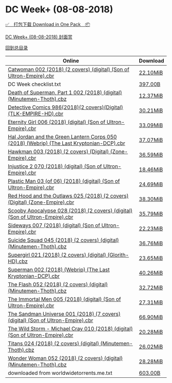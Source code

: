# DC Week+ (08-08-2018)

[✅&emsp;打包下载 Download in One Pack&emsp;📦](https://pan.baidu.com/s/1g9N2sHtNf6rZAbZAbvgAaQ)

[DC Week+ (08-08-2018) 封面赏](/https://github.com/alicewish/markdown/blob/master/cover/DC-Week-08-08-2018-Covers.md)



[回到总目录](https://github.com/alicewish/markdown/blob/master/Catalogs.md)



Online | Download
--- | ---
[Catwoman 002 (2018) (2 covers) (digital) (Son of Ultron-Empire).cbr](https://github.com/alicewish/markdown/blob/master/comic/Catwoman-002-2018-2-covers-digital-Son-of-Ultron-Empire-cbr.md) | [22.10MiB](https://pan.baidu.com/s/1g9N2sHtNf6rZAbZAbvgAaQ#list/path=%2FDC%20Week%202018%20Q3%2FDC%20Week%2B%20%2808-08-2018%29%2F%E3%82%A6%E3%82%AB%E3%82%A8%E3%82%BF%E3%82%AD%E3%82%B5%E3%82%A2%E3%82%B7%E3%82%A4%E3%82%B1%E3%82%AD%E3%82%A4%E3%82%BF%E3%82%B5%E3%82%BB%E3%82%B5%E3%82%B9%E3%82%AD%E3%82%AD%E3%82%A2%E3%82%AF%E3%82%AB%E3%82%AA%E3%82%B9%E3%82%AF%E3%82%B5%E3%82%B7%E3%82%BB%E3%82%AD%E3%82%B5%E3%82%A4%E3%82%AF&parentPath=%2FDC%20Week%202018%20Q3)
DC Week checklist.txt | [397.00B](https://pan.baidu.com/s/1g9N2sHtNf6rZAbZAbvgAaQ#list/path=%2FDC%20Week%202018%20Q3%2FDC%20Week%2B%20%2808-08-2018%29%2F%E3%82%AB%E3%82%AB%E3%82%BF%E3%82%A4%E3%82%A6%E3%82%AD%E3%82%A2%E3%82%BF%E3%82%AF%E3%82%B9%E3%82%AF%E3%82%B7%E3%82%A6%E3%82%B5%E3%82%B9%E3%82%A2%E3%82%AA%E3%82%BB%E3%82%AD%E3%82%B9%E3%82%B7%E3%82%A6%E3%82%AF%E3%82%B9%E3%82%B1%E3%82%BF%E3%82%B9%E3%82%AB%E3%82%B9%E3%82%BF%E3%82%B5%E3%82%AD&parentPath=%2FDC%20Week%202018%20Q3)
[Death of Superman, Part 1 002 (2018) (digital) (Minutemen-Thoth).cbz](https://github.com/alicewish/markdown/blob/master/comic/Death-of-Superman-Part-1-002-2018-digital-Minutemen-Thoth-cbz.md) | [12.37MiB](https://pan.baidu.com/s/1g9N2sHtNf6rZAbZAbvgAaQ#list/path=%2FDC%20Week%202018%20Q3%2FDC%20Week%2B%20%2808-08-2018%29%2F%E3%82%B5%E3%82%B7%E3%82%B7%E3%82%AF%E3%82%AF%E3%82%B3%E3%82%A2%E3%82%B3%E3%82%BB%E3%82%A2%E3%82%B9%E3%82%A6%E3%82%AF%E3%82%A6%E3%82%AA%E3%82%A4%E3%82%BB%E3%82%A2%E3%82%A4%E3%82%B7%E3%82%B7%E3%82%BF%E3%82%AF%E3%82%A6%E3%82%A4%E3%82%A2%E3%82%AB%E3%82%BB%E3%82%BD%E3%82%A2%E3%82%AF%E3%82%B1&parentPath=%2FDC%20Week%202018%20Q3)
[Detective Comics 986(2018)(2 covers)(Digital)(TLK-EMPIRE-HD).cbr](https://github.com/alicewish/markdown/blob/master/comic/Detective-Comics-986-2018-2-covers-Digital-TLK-EMPIRE-HD-cbr.md) | [30.21MiB](https://pan.baidu.com/s/1g9N2sHtNf6rZAbZAbvgAaQ#list/path=%2FDC%20Week%202018%20Q3%2FDC%20Week%2B%20%2808-08-2018%29%2F%E3%82%A8%E3%82%B9%E3%82%AF%E3%82%BB%E3%82%BB%E3%82%B9%E3%82%AD%E3%82%BD%E3%82%BB%E3%82%B9%E3%82%BF%E3%82%A4%E3%82%BB%E3%82%B3%E3%82%B9%E3%82%AD%E3%82%AA%E3%82%BF%E3%82%B9%E3%82%B9%E3%82%B9%E3%82%B7%E3%82%B9%E3%82%B1%E3%82%BB%E3%82%B9%E3%82%AA%E3%82%A4%E3%82%B1%E3%82%A2%E3%82%B7%E3%82%BB&parentPath=%2FDC%20Week%202018%20Q3)
[Eternity Girl 006 (2018) (digital) (Son of Ultron-Empire).cbr](https://github.com/alicewish/markdown/blob/master/comic/Eternity-Girl-006-2018-digital-Son-of-Ultron-Empire-cbr.md) | [33.09MiB](https://pan.baidu.com/s/1g9N2sHtNf6rZAbZAbvgAaQ#list/path=%2FDC%20Week%202018%20Q3%2FDC%20Week%2B%20%2808-08-2018%29%2F%E3%82%AA%E3%82%A6%E3%82%B7%E3%82%B7%E3%82%A6%E3%82%A2%E3%82%A4%E3%82%AA%E3%82%AD%E3%82%AF%E3%82%BF%E3%82%AF%E3%82%AA%E3%82%A8%E3%82%BD%E3%82%AA%E3%82%AF%E3%82%B3%E3%82%AF%E3%82%AD%E3%82%BF%E3%82%AD%E3%82%A2%E3%82%AF%E3%82%A6%E3%82%BF%E3%82%BD%E3%82%A8%E3%82%B7%E3%82%B1%E3%82%AA%E3%82%B7&parentPath=%2FDC%20Week%202018%20Q3)
[Hal Jordan and the Green Lantern Corps 050 (2018) (Webrip) (The Last Kryptonian-DCP).cbr](https://github.com/alicewish/markdown/blob/master/comic/Hal-Jordan-Green-Lantern-Corps-050-2018-Webrip-Last-Kryptonian-DCP-cbr.md) | [37.07MiB](https://pan.baidu.com/s/1g9N2sHtNf6rZAbZAbvgAaQ#list/path=%2FDC%20Week%202018%20Q3%2FDC%20Week%2B%20%2808-08-2018%29%2F%E3%82%AA%E3%82%AA%E3%82%A6%E3%82%BD%E3%82%A8%E3%82%AF%E3%82%B7%E3%82%AD%E3%82%B7%E3%82%A8%E3%82%BB%E3%82%B1%E3%82%A8%E3%82%B9%E3%82%A2%E3%82%AD%E3%82%A8%E3%82%B9%E3%82%B1%E3%82%AB%E3%82%B1%E3%82%AA%E3%82%B1%E3%82%A8%E3%82%A2%E3%82%BF%E3%82%AB%E3%82%A2%E3%82%A6%E3%82%A2%E3%82%A6%E3%82%B5&parentPath=%2FDC%20Week%202018%20Q3)
[Hawkman 003 (2018) (2 covers) (Digital) (Zone-Empire).cbr](https://github.com/alicewish/markdown/blob/master/comic/Hawkman-003-2018-2-covers-Digital-Zone-Empire-cbr.md) | [36.59MiB](https://pan.baidu.com/s/1g9N2sHtNf6rZAbZAbvgAaQ#list/path=%2FDC%20Week%202018%20Q3%2FDC%20Week%2B%20%2808-08-2018%29%2F%E3%82%A6%E3%82%B5%E3%82%BF%E3%82%BB%E3%82%A6%E3%82%A6%E3%82%AA%E3%82%B9%E3%82%B5%E3%82%B7%E3%82%BF%E3%82%AF%E3%82%A4%E3%82%A2%E3%82%A6%E3%82%A8%E3%82%A6%E3%82%AF%E3%82%A8%E3%82%AA%E3%82%BD%E3%82%A8%E3%82%B1%E3%82%B5%E3%82%A2%E3%82%AF%E3%82%AF%E3%82%BB%E3%82%AA%E3%82%AD%E3%82%B1%E3%82%AA&parentPath=%2FDC%20Week%202018%20Q3)
[Injustice 2 070 (2018) (digital) (Son of Ultron-Empire).cbr](https://github.com/alicewish/markdown/blob/master/comic/Injustice-2-070-2018-digital-Son-of-Ultron-Empire-cbr.md) | [18.46MiB](https://pan.baidu.com/s/1g9N2sHtNf6rZAbZAbvgAaQ#list/path=%2FDC%20Week%202018%20Q3%2FDC%20Week%2B%20%2808-08-2018%29%2F%E3%82%B9%E3%82%A2%E3%82%BF%E3%82%B5%E3%82%A6%E3%82%A8%E3%82%B9%E3%82%A4%E3%82%AA%E3%82%B1%E3%82%B3%E3%82%B1%E3%82%AA%E3%82%A6%E3%82%AA%E3%82%BF%E3%82%AA%E3%82%AD%E3%82%A8%E3%82%B7%E3%82%AF%E3%82%AA%E3%82%A2%E3%82%B9%E3%82%A4%E3%82%B1%E3%82%B5%E3%82%BB%E3%82%B7%E3%82%A8%E3%82%AB%E3%82%AA&parentPath=%2FDC%20Week%202018%20Q3)
[Plastic Man 03 (of 06) (2018) (digital) (Son of Ultron-Empire).cbr](https://github.com/alicewish/markdown/blob/master/comic/Plastic-Man-03-of-06-2018-digital-Son-of-Ultron-Empire-cbr.md) | [24.69MiB](https://pan.baidu.com/s/1g9N2sHtNf6rZAbZAbvgAaQ#list/path=%2FDC%20Week%202018%20Q3%2FDC%20Week%2B%20%2808-08-2018%29%2F%E3%82%BB%E3%82%BF%E3%82%AA%E3%82%B9%E3%82%AB%E3%82%B7%E3%82%A4%E3%82%A4%E3%82%AA%E3%82%B5%E3%82%BF%E3%82%AD%E3%82%B5%E3%82%BD%E3%82%B5%E3%82%BB%E3%82%A6%E3%82%AF%E3%82%AA%E3%82%A4%E3%82%AA%E3%82%A2%E3%82%B5%E3%82%A8%E3%82%B1%E3%82%BD%E3%82%B9%E3%82%BF%E3%82%B5%E3%82%A6%E3%82%B1%E3%82%A4&parentPath=%2FDC%20Week%202018%20Q3)
[Red Hood and the Outlaws 025 (2018) (2 covers) (Digital) (Zone-Empire).cbr](https://github.com/alicewish/markdown/blob/master/comic/Red-Hood-Outlaws-025-2018-2-covers-Digital-Zone-Empire-cbr.md) | [38.30MiB](https://pan.baidu.com/s/1g9N2sHtNf6rZAbZAbvgAaQ#list/path=%2FDC%20Week%202018%20Q3%2FDC%20Week%2B%20%2808-08-2018%29%2F%E3%82%A4%E3%82%A2%E3%82%B5%E3%82%A2%E3%82%B1%E3%82%AF%E3%82%B5%E3%82%BF%E3%82%B5%E3%82%AB%E3%82%AD%E3%82%B7%E3%82%BF%E3%82%A6%E3%82%A8%E3%82%B5%E3%82%B5%E3%82%BB%E3%82%AA%E3%82%AB%E3%82%B9%E3%82%AF%E3%82%BD%E3%82%A4%E3%82%A2%E3%82%AA%E3%82%BD%E3%82%A6%E3%82%B3%E3%82%AD%E3%82%B7%E3%82%B5&parentPath=%2FDC%20Week%202018%20Q3)
[Scooby Apocalypse 028 (2018) (2 covers) (digital) (Son of Ultron-Empire).cbr](https://github.com/alicewish/markdown/blob/master/comic/Scooby-Apocalypse-028-2018-2-covers-digital-Son-of-Ultron-Empire-cbr.md) | [35.79MiB](https://pan.baidu.com/s/1g9N2sHtNf6rZAbZAbvgAaQ#list/path=%2FDC%20Week%202018%20Q3%2FDC%20Week%2B%20%2808-08-2018%29%2F%E3%82%B7%E3%82%A6%E3%82%B1%E3%82%B1%E3%82%AF%E3%82%B9%E3%82%B7%E3%82%B9%E3%82%A8%E3%82%AA%E3%82%A6%E3%82%BD%E3%82%B1%E3%82%BD%E3%82%AA%E3%82%B5%E3%82%BF%E3%82%BB%E3%82%B5%E3%82%AB%E3%82%B3%E3%82%AF%E3%82%BD%E3%82%A2%E3%82%BF%E3%82%B1%E3%82%B7%E3%82%B5%E3%82%B5%E3%82%BD%E3%82%B9%E3%82%AD&parentPath=%2FDC%20Week%202018%20Q3)
[Sideways 007 (2018) (digital) (Son of Ultron-Empire).cbr](https://github.com/alicewish/markdown/blob/master/comic/Sideways-007-2018-digital-Son-of-Ultron-Empire-cbr.md) | [22.23MiB](https://pan.baidu.com/s/1g9N2sHtNf6rZAbZAbvgAaQ#list/path=%2FDC%20Week%202018%20Q3%2FDC%20Week%2B%20%2808-08-2018%29%2F%E3%82%A8%E3%82%BF%E3%82%AA%E3%82%B5%E3%82%A2%E3%82%A4%E3%82%AF%E3%82%B3%E3%82%B5%E3%82%AA%E3%82%BF%E3%82%BB%E3%82%B1%E3%82%A4%E3%82%A6%E3%82%AA%E3%82%B9%E3%82%A8%E3%82%A4%E3%82%A4%E3%82%B1%E3%82%B1%E3%82%AA%E3%82%BD%E3%82%B7%E3%82%AF%E3%82%AB%E3%82%B1%E3%82%A6%E3%82%B5%E3%82%BD%E3%82%BF&parentPath=%2FDC%20Week%202018%20Q3)
[Suicide Squad 045 (2018) (2 covers) (digital) (Minutemen-Thoth).cbz](https://github.com/alicewish/markdown/blob/master/comic/Suicide-Squad-045-2018-2-covers-digital-Minutemen-Thoth-cbz.md) | [36.76MiB](https://pan.baidu.com/s/1g9N2sHtNf6rZAbZAbvgAaQ#list/path=%2FDC%20Week%202018%20Q3%2FDC%20Week%2B%20%2808-08-2018%29%2F%E3%82%B5%E3%82%AF%E3%82%B1%E3%82%A8%E3%82%AB%E3%82%A2%E3%82%B9%E3%82%AD%E3%82%B9%E3%82%A2%E3%82%AA%E3%82%B3%E3%82%B9%E3%82%BD%E3%82%A4%E3%82%A4%E3%82%AA%E3%82%A8%E3%82%AF%E3%82%AA%E3%82%AA%E3%82%A6%E3%82%BB%E3%82%AD%E3%82%B5%E3%82%B7%E3%82%A2%E3%82%A8%E3%82%AD%E3%82%A8%E3%82%BB%E3%82%B1&parentPath=%2FDC%20Week%202018%20Q3)
[Supergirl 021 (2018) (2 covers) (digital) (Glorith-HD).cbz](https://github.com/alicewish/markdown/blob/master/comic/Supergirl-021-2018-2-covers-digital-Glorith-HD-cbz.md) | [23.65MiB](https://pan.baidu.com/s/1g9N2sHtNf6rZAbZAbvgAaQ#list/path=%2FDC%20Week%202018%20Q3%2FDC%20Week%2B%20%2808-08-2018%29%2F%E3%82%A2%E3%82%AF%E3%82%B5%E3%82%B5%E3%82%AA%E3%82%AD%E3%82%BD%E3%82%B9%E3%82%AB%E3%82%BF%E3%82%A2%E3%82%B3%E3%82%AD%E3%82%AD%E3%82%B3%E3%82%A4%E3%82%A2%E3%82%BF%E3%82%A2%E3%82%BF%E3%82%B1%E3%82%B3%E3%82%A8%E3%82%AB%E3%82%A2%E3%82%AA%E3%82%BB%E3%82%A8%E3%82%B5%E3%82%B9%E3%82%B7%E3%82%B3&parentPath=%2FDC%20Week%202018%20Q3)
[Superman 002 (2018) (Webrip) (The Last Kryptonian-DCP).cbr](https://github.com/alicewish/markdown/blob/master/comic/Superman-002-2018-Webrip-Last-Kryptonian-DCP-cbr.md) | [40.26MiB](https://pan.baidu.com/s/1g9N2sHtNf6rZAbZAbvgAaQ#list/path=%2FDC%20Week%202018%20Q3%2FDC%20Week%2B%20%2808-08-2018%29%2F%E3%82%A8%E3%82%BD%E3%82%A2%E3%82%A2%E3%82%B1%E3%82%B1%E3%82%A8%E3%82%AF%E3%82%A6%E3%82%B9%E3%82%B7%E3%82%B7%E3%82%A8%E3%82%B3%E3%82%A8%E3%82%A2%E3%82%AA%E3%82%AB%E3%82%B3%E3%82%B9%E3%82%B7%E3%82%AF%E3%82%AA%E3%82%AD%E3%82%AD%E3%82%AD%E3%82%A4%E3%82%AA%E3%82%AD%E3%82%B5%E3%82%A2%E3%82%BF&parentPath=%2FDC%20Week%202018%20Q3)
[The Flash 052 (2018) (2 covers) (digital) (Minutemen-Thoth).cbz](https://github.com/alicewish/markdown/blob/master/comic/Flash-052-2018-2-covers-digital-Minutemen-Thoth-cbz.md) | [32.72MiB](https://pan.baidu.com/s/1g9N2sHtNf6rZAbZAbvgAaQ#list/path=%2FDC%20Week%202018%20Q3%2FDC%20Week%2B%20%2808-08-2018%29%2F%E3%82%AF%E3%82%AA%E3%82%AD%E3%82%BB%E3%82%AB%E3%82%B9%E3%82%AA%E3%82%A4%E3%82%AA%E3%82%B3%E3%82%B3%E3%82%B5%E3%82%B5%E3%82%BD%E3%82%BF%E3%82%B5%E3%82%A4%E3%82%AB%E3%82%A2%E3%82%A4%E3%82%AA%E3%82%BD%E3%82%B5%E3%82%AF%E3%82%BB%E3%82%B9%E3%82%A2%E3%82%A8%E3%82%B7%E3%82%AF%E3%82%BF%E3%82%A6&parentPath=%2FDC%20Week%202018%20Q3)
[The Immortal Men 005 (2018) (digital) (Son of Ultron-Empire).cbr](https://github.com/alicewish/markdown/blob/master/comic/Immortal-Men-005-2018-digital-Son-of-Ultron-Empire-cbr.md) | [27.31MiB](https://pan.baidu.com/s/1g9N2sHtNf6rZAbZAbvgAaQ#list/path=%2FDC%20Week%202018%20Q3%2FDC%20Week%2B%20%2808-08-2018%29%2F%E3%82%A8%E3%82%BB%E3%82%B7%E3%82%A2%E3%82%B5%E3%82%AF%E3%82%AF%E3%82%AF%E3%82%A4%E3%82%A4%E3%82%A6%E3%82%A4%E3%82%A8%E3%82%A4%E3%82%AD%E3%82%B3%E3%82%A4%E3%82%A4%E3%82%BB%E3%82%B9%E3%82%BB%E3%82%AB%E3%82%AA%E3%82%AB%E3%82%A6%E3%82%B3%E3%82%AB%E3%82%B5%E3%82%A4%E3%82%B7%E3%82%BF%E3%82%BB&parentPath=%2FDC%20Week%202018%20Q3)
[The Sandman Universe 001 (2018) (7 covers) (digital) (Son of Ultron-Empire).cbr](https://github.com/alicewish/markdown/blob/master/comic/Sandman-Universe-001-2018-7-covers-digital-Son-of-Ultron-Empire-cbr.md) | [66.90MiB](https://pan.baidu.com/s/1g9N2sHtNf6rZAbZAbvgAaQ#list/path=%2FDC%20Week%202018%20Q3%2FDC%20Week%2B%20%2808-08-2018%29%2F%E3%82%AD%E3%82%AA%E3%82%A2%E3%82%AF%E3%82%AA%E3%82%B7%E3%82%AB%E3%82%B3%E3%82%BD%E3%82%BB%E3%82%B9%E3%82%B5%E3%82%AD%E3%82%B7%E3%82%B1%E3%82%AA%E3%82%A8%E3%82%B3%E3%82%A4%E3%82%AD%E3%82%B5%E3%82%B9%E3%82%B5%E3%82%B1%E3%82%AD%E3%82%A4%E3%82%A6%E3%82%A4%E3%82%B3%E3%82%A8%E3%82%B9%E3%82%AD&parentPath=%2FDC%20Week%202018%20Q3)
[The Wild Storm - Michael Cray 010 (2018) (digital) (Son of Ultron-Empire).cbr](https://github.com/alicewish/markdown/blob/master/comic/Wild-Storm-Michael-Cray-010-2018-digital-Son-of-Ultron-Empire-cbr.md) | [20.28MiB](https://pan.baidu.com/s/1g9N2sHtNf6rZAbZAbvgAaQ#list/path=%2FDC%20Week%202018%20Q3%2FDC%20Week%2B%20%2808-08-2018%29%2F%E3%82%A6%E3%82%BD%E3%82%B3%E3%82%AF%E3%82%AA%E3%82%BD%E3%82%BD%E3%82%B9%E3%82%B3%E3%82%B7%E3%82%A8%E3%82%A2%E3%82%AA%E3%82%AB%E3%82%AA%E3%82%AF%E3%82%BD%E3%82%BD%E3%82%B7%E3%82%AA%E3%82%B7%E3%82%BF%E3%82%B7%E3%82%B3%E3%82%AF%E3%82%A6%E3%82%AB%E3%82%BB%E3%82%A4%E3%82%B9%E3%82%AB%E3%82%B7&parentPath=%2FDC%20Week%202018%20Q3)
[Titans 024 (2018) (2 covers) (digital) (Minutemen-Thoth).cbz](https://github.com/alicewish/markdown/blob/master/comic/Titans-024-2018-2-covers-digital-Minutemen-Thoth-cbz.md) | [26.02MiB](https://pan.baidu.com/s/1g9N2sHtNf6rZAbZAbvgAaQ#list/path=%2FDC%20Week%202018%20Q3%2FDC%20Week%2B%20%2808-08-2018%29%2F%E3%82%A8%E3%82%BF%E3%82%A4%E3%82%A2%E3%82%BF%E3%82%AB%E3%82%AA%E3%82%AB%E3%82%AD%E3%82%AA%E3%82%BB%E3%82%B7%E3%82%AA%E3%82%AA%E3%82%B5%E3%82%BB%E3%82%AF%E3%82%A2%E3%82%B1%E3%82%B7%E3%82%AF%E3%82%AA%E3%82%A8%E3%82%AB%E3%82%AA%E3%82%B3%E3%82%BF%E3%82%B7%E3%82%A6%E3%82%AD%E3%82%AF%E3%82%A8&parentPath=%2FDC%20Week%202018%20Q3)
[Wonder Woman 052 (2018) (2 covers) (digital) (Minutemen-Thoth).cbz](https://github.com/alicewish/markdown/blob/master/comic/Wonder-Woman-052-2018-2-covers-digital-Minutemen-Thoth-cbz.md) | [28.28MiB](https://pan.baidu.com/s/1g9N2sHtNf6rZAbZAbvgAaQ#list/path=%2FDC%20Week%202018%20Q3%2FDC%20Week%2B%20%2808-08-2018%29%2F%E3%82%AA%E3%82%B3%E3%82%B7%E3%82%A4%E3%82%BF%E3%82%AD%E3%82%AB%E3%82%B3%E3%82%B9%E3%82%AA%E3%82%BD%E3%82%A2%E3%82%B3%E3%82%B7%E3%82%B5%E3%82%AB%E3%82%BD%E3%82%A2%E3%82%A8%E3%82%B3%E3%82%AF%E3%82%AF%E3%82%B7%E3%82%AD%E3%82%B7%E3%82%B7%E3%82%AD%E3%82%AB%E3%82%B7%E3%82%BF%E3%82%B7%E3%82%B5&parentPath=%2FDC%20Week%202018%20Q3)
downloaded from worldwidetorrents.me.txt | [603.00B](https://pan.baidu.com/s/1g9N2sHtNf6rZAbZAbvgAaQ#list/path=%2FDC%20Week%202018%20Q3%2FDC%20Week%2B%20%2808-08-2018%29%2F%E3%82%BD%E3%82%AD%E3%82%A6%E3%82%BB%E3%82%B3%E3%82%AD%E3%82%B9%E3%82%AA%E3%82%B1%E3%82%BB%E3%82%A8%E3%82%AD%E3%82%BD%E3%82%AF%E3%82%A6%E3%82%BD%E3%82%BF%E3%82%A2%E3%82%A6%E3%82%B1%E3%82%BF%E3%82%AA%E3%82%A4%E3%82%AF%E3%82%B7%E3%82%A8%E3%82%A8%E3%82%BF%E3%82%AD%E3%82%BF%E3%82%B9%E3%82%A2&parentPath=%2FDC%20Week%202018%20Q3)